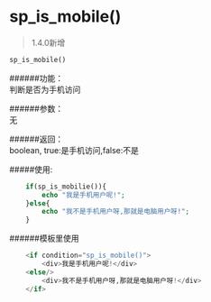 # sp_is_mobile()

> 1.4.0新增

```php
sp_is_mobile()
```

######功能：  
判断是否为手机访问

######参数：  
无

######返回：  
boolean, true:是手机访问,false:不是

#####使用:
```php
    if(sp_is_mobilie()){
        echo "我是手机用户呢!";
    }else{
        echo "我不是手机用户呀,那就是电脑用户呀!";
    }
```

######模板里使用
```php
    <if condition="sp_is_mobile()">
        <div>我是手机用户呢!</div>
    <else/>
        <div>我不是手机用户呀,那就是电脑用户呀!</div>
    </if>
```

